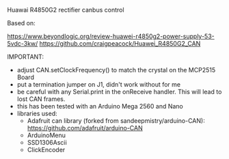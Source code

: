 Huawai R4850G2 rectifier canbus control

   Based on:

   https://www.beyondlogic.org/review-huawei-r4850g2-power-supply-53-5vdc-3kw/
   https://github.com/craigpeacock/Huawei_R4850G2_CAN

   IMPORTANT:

   - adjust CAN.setClockFrequency() to match the crystal on the MCP2515 Board
   - put a termination jumper on J1, didn't work without for me
   - be careful with any Serial.print in the onReceive handler. This will lead to lost CAN frames.
   - this has been tested with an Arduino Mega 2560 and Nano
   - libraries used:
      * Adafruit can library (forked from sandeepmistry/arduino-CAN):
        https://github.com/adafruit/arduino-CAN
      * ArduinoMenu
      * SSD1306Ascii
      * ClickEncoder
